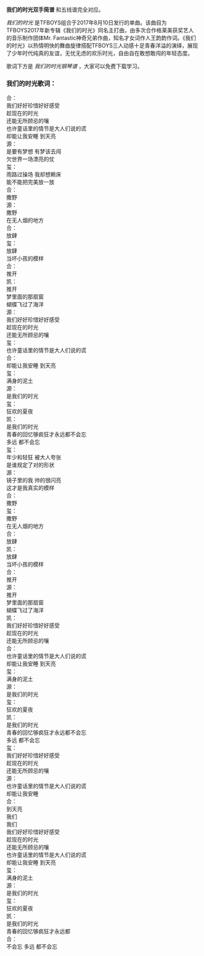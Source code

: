 

**我们的时光双手简谱** 和五线谱完全对应。

_我们的时光_
是TFBOYS组合于2017年8月10日发行的单曲。该曲目为TFBOYS2017年新专辑《我们的时光》同名主打曲，由多次合作格莱美获奖艺人的音乐制作团体Mr.
Fantastic神奇兄弟作曲，知名才女词作人王韵韵作词。《我们的时光》以热情明快的舞曲旋律搭配TFBOYS三人动感十足青春洋溢的演绎，展现了少年时代纯真的友谊，无忧无虑的欢乐时光，自由自在敢想敢闯的年轻态度。

歌词下方是 _我们的时光钢琴谱_ ，大家可以免费下载学习。

### 我们的时光歌词：

合：  
我们好好珍惜好好感受  
趁现在的时光  
还能无所顾忌的嚷  
也许童话里的情节是大人们说的谎  
却能让我安睡 到天亮  
源：  
是要有梦想 有梦该去闯  
欠世界一场漂亮的仗  
玺：  
雨路过操场 我却想赖床  
能不能把完美放一放  
合：  
撒野  
源：  
撒野  
在无人烟的地方  
合：  
放肆  
玺：  
放肆  
当坏小孩的模样  
合：  
推开  
凯：  
推开  
梦里面的那扇窗  
蝴蝶飞过了海洋  
源：  
我们好好珍惜好好感受  
趁现在的时光  
还能无所顾忌的嚷  
玺：  
也许童话里的情节是大人们说的谎  
合：  
却能让我安睡 到天亮  
玺：  
满身的泥土  
源：  
是我们的时光  
玺：  
狂欢的夏夜  
凯：  
是我们的时光  
青春的回忆够疯狂才永远都不会忘  
多远 都不会忘  
玺：  
年少和轻狂 被大人夸张  
是谁规定了对的形状  
源：  
镜子里的我 帅的很闪亮  
这才是我真实的模样  
合：  
撒野  
玺：  
撒野  
在无人烟的地方  
合：  
放肆  
凯：  
放肆  
当坏小孩的模样  
合：  
推开  
源：  
推开  
梦里面的那扇窗  
蝴蝶飞过了海洋  
凯：  
我们好好珍惜好好感受  
趁现在的时光  
还能无所顾忌的嚷  
合：  
也许童话里的情节是大人们说的谎  
却能让我安睡 到天亮  
玺：  
满身的泥土  
源：  
是我们的时光  
玺：  
狂欢的夏夜  
凯：  
是我们的时光  
青春的回忆够疯狂才永远都不会忘  
多远 都不会忘  
玺：  
我们好好珍惜好好感受  
趁现在的时光  
还能无所顾忌的嚷  
源：  
也许童话里的情节是大人们说的谎  
却能让我安睡  
合：  
到天亮  
我们  
我们  
我们好好珍惜好好感受  
趁现在的时光  
还能无所顾忌的嚷  
也许童话里的情节是大人们说的谎  
却能让我安睡 到天亮  
玺：  
满身的泥土  
源：  
是我们的时光  
玺：  
狂欢的夏夜  
凯：  
是我们的时光  
青春的回忆够疯狂才永远都  
合：  
不会忘 多远 都不会忘

